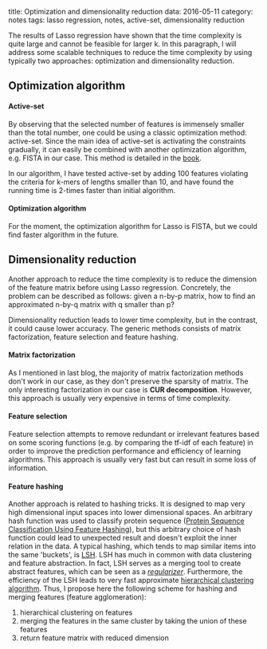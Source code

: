 title: Optimization and dimensionality reduction
data: 2016-05-11
category: notes
tags: lasso regression, notes, active-set, dimensionality reduction

The results of Lasso regression have shown that the time complexity is quite large and cannot be feasible for larger k. In this paragraph, I will address some scalable techniques to reduce the time complexity by using typically two approaches: optimization and dimensionality reduction.

## Optimization algorithm

#### Active-set

By observing that the selected number of features is immensely smaller than the total number, one could be using a classic optimization method: active-set. Since the main idea of active-set is activating the constraints gradually, it can easily be combined with another optimization algorithm, e.g. FISTA in our case. This method is detailed in the [book][1].

In our algorithm, I have tested active-set by adding 100 features violating the criteria for k-mers of lengths smaller than 10, and have found the running time is 2-times faster than initial algorithm.

#### Optimization algorithm

For the moment, the optimization algorithm for Lasso is FISTA, but we could find faster algorithm in the future.

## Dimensionality reduction

Another approach to reduce the time complexity is to reduce the dimension of the feature matrix before using Lasso regression. Concretely, the problem can be described as follows: given a n-by-p matrix, how to find an approximated n-by-q matrix with q smaller than p?

Dimensionality reduction leads to lower time complexity, but in the contrast, it could cause lower accuracy. The generic methods consists of matrix factorization, feature selection and feature hashing.

#### Matrix factorization

As I mentioned in last blog, the majority of matrix factorization methods don't work in our case, as they don't preserve the sparsity of matrix. The only interesting factorization in our case is **CUR decomposition**. However, this approach is usually very expensive in terms of time complexity.

#### Feature selection

Feature selection attempts to remove redundant or irrelevant features based on some scoring functions (e.g. by comparing the tf-idf of each feature) in order to improve the prediction performance and efficiency of learning algorithms. This approach is usually very fast but can result in some loss of information.

#### Feature hashing

Another approach is related to hashing tricks. It is designed to map very high dimensional input spaces into lower dimensional spaces. An arbitrary hash function was used to classify protein sequence ([Protein Sequence Classification Using Feature Hashing][2]), but this arbitrary choice of hash function could lead to unexpected result and doesn't exploit the inner relation in the data. A typical hashing, which tends to map similar items into the same 'buckets', is [LSH][3]. LSH has much in common with data clustering and feature abstraction. In fact, LSH serves as a merging tool to create abstract features, which can be seen as a [*regularizer*][4]. Furthermore, the efficiency of the LSH leads to very fast approximate [hierarchical clustering algorithm][5]. Thus, I propose here the following scheme for hashing and merging features (feature agglomeration):

1. hierarchical clustering on features
2. merging the features in the same cluster by taking the union of these features
3. return feature matrix with reduced dimension


[1]: http://lear.inrialpes.fr/people/mairal/resources/pdf/ftml.pdf
[2]: http://www.cse.unt.edu/~ccaragea/papers/bibm11.pdf
[3]: https://en.wikipedia.org/wiki/Locality-sensitive_hashing
[4]: http://web.cs.iastate.edu/~honavar/Papers/adrian-icdm09.pdf
[5]: http://link.springer.com/article/10.1007%2Fs10115-006-0027-5
